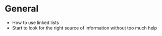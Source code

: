 # General
* How to use linked lists
* Start to look for the right source of information without too much help
